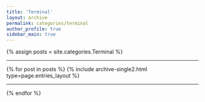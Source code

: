 ```yaml
---
title: 'Terminal'
layout: archive
permalink: categories/terminal
author_profile: true
sidebar_main: true
---
```


{% assign posts = site.categories.Terminal %} <hr />
{% for post in posts %} {% include archive-single2.html type=page.entries_layout %} <hr />{% endfor %}
